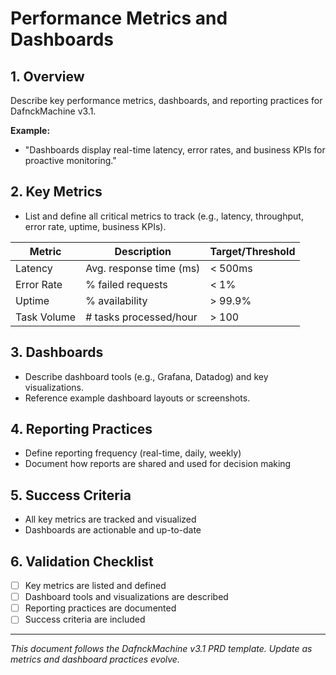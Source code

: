 # Performance Metrics and Dashboards

## 1. Overview
Describe key performance metrics, dashboards, and reporting practices for DafnckMachine v3.1.

**Example:**
- "Dashboards display real-time latency, error rates, and business KPIs for proactive monitoring."

## 2. Key Metrics
- List and define all critical metrics to track (e.g., latency, throughput, error rate, uptime, business KPIs).

| Metric      | Description                | Target/Threshold |
|-------------|----------------------------|------------------|
| Latency     | Avg. response time (ms)    | < 500ms          |
| Error Rate  | % failed requests          | < 1%             |
| Uptime      | % availability             | > 99.9%          |
| Task Volume | # tasks processed/hour     | > 100            |

## 3. Dashboards
- Describe dashboard tools (e.g., Grafana, Datadog) and key visualizations.
- Reference example dashboard layouts or screenshots.

## 4. Reporting Practices
- Define reporting frequency (real-time, daily, weekly)
- Document how reports are shared and used for decision making

## 5. Success Criteria
- All key metrics are tracked and visualized
- Dashboards are actionable and up-to-date

## 6. Validation Checklist
- [ ] Key metrics are listed and defined
- [ ] Dashboard tools and visualizations are described
- [ ] Reporting practices are documented
- [ ] Success criteria are included

---
*This document follows the DafnckMachine v3.1 PRD template. Update as metrics and dashboard practices evolve.* 